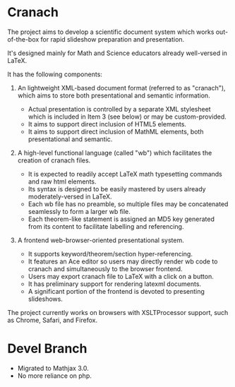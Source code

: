 # Cranach

The project aims to develop a scientific document system
which works out-of-the-box for rapid slideshow preparation and presentation.

It's designed mainly for Math and Science educators already well-versed in LaTeX.

It has the following components:

1. An lightweight XML-based document format (referred to as "cranach"), which aims to store both presentational and semantic information.  
    * Actual presentation is controlled by a separate XML stylesheet which is included in Item 3 (see below) or may be custom-provided.
    * It aims to support direct inclusion of HTML5 elements.
    * It aims to support direct inclusion of MathML elements, both presentational and semantic.

2. A high-level functional language (called "wb") which facilitates the creation of cranach files.
   * It is expected to readily accept LaTeX math typesetting commands and raw html elements.
   * Its syntax is designed to be easily mastered by users already moderately-versed in LaTeX.
   * Each wb file has no preamble, so multiple files may be concatenated seamlessly to form a larger wb file.
   * Each theorem-like statement is assigned an MD5 key generated from its content to facilitate labelling and referencing.

3. A frontend web-browser-oriented presentational system.  
   * It supports keyword/theorem/section hyper-referencing.
   * It features an Ace editor so users may directly render wb code to cranach and simultaneously to the browser frontend.
   * Users may export cranach file to LaTeX with a click on a button.
   * It has preliminary support for rendering latexml documents.
   * A significant portion of the frontend is devoted to presenting slideshows.

The project currently works on browsers with XSLTProcessor support, such as Chrome, Safari, and Firefox.

# Devel Branch
   * Migrated to Mathjax 3.0.
   * No more reliance on php.
